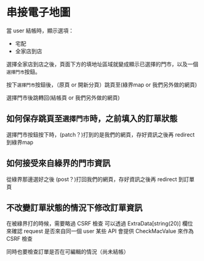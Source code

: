 # 串接電子地圖

當 user 結帳時，顯示選項：

- 宅配
- 全家店到店

選擇全家店到店之後，頁面下方的填地址區域就變成顯示已選擇的門市，以及一個`選擇門市`按鈕。

按下`選擇門市`按鈕後，（原頁 or 開新分頁）跳頁至(綠界map or 我們另外做的網頁)

選擇門市後跳轉回(結帳頁 or 我們另外做的網頁)


## 如何保存跳頁至`選擇門市`時，之前填入的訂單狀態
選擇門市按鈕按下時，(patch？)打到的是我們的網頁，存好資訊之後再 redirect 到綠界map

## 如何接受來自綠界的門市資訊
從綠界那邊選好之後 (post？)打回我們的網頁，存好資訊之後再 redirect 到訂單頁

## 不改變訂單狀態的情況下修改訂單資訊
在被綠界打的時候，需要略過 CSRF 檢查
可以透過 ExtraData[string(20)] 欄位來確認 request 是否來自同一個 user
某些 API 會提供 CheckMacValue 來作為 CSRF 檢查

同時也要檢查訂單是否在可編輯的情況（尚未結帳）


